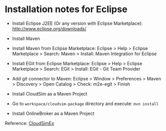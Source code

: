 # Installation notes for Eclipse #

* Install Eclipse J2EE (Or any version with Eclipse Marketplace): http://www.eclipse.org/downloads/

* Install Maven

* Install Maven from Eclipse Marketplace: Eclipse > Help > Eclipse Marketplace > Search: Maven > Install: Maven Integration for Eclipse

* Install EGit from Eclipse Marketplace: Eclipse > Help > Eclipse Marketplace > Search: EGit > Install: EGit - Git Team Provider

* Add git connector to Maven: Eclipse > Window > Preferences > Maven > Discovery > Open Catalog > Check: m2e-egit > Finish

* Install CloudSim as a Maven Project

* Go to `workspace/cloudsim-package` directory and execute: `mvn install`

* Install OnlineBroker as a Maven Project

Reference: [CloudSimEx](https://github.com/Cloudslab/CloudSimEx/wiki/Installation)